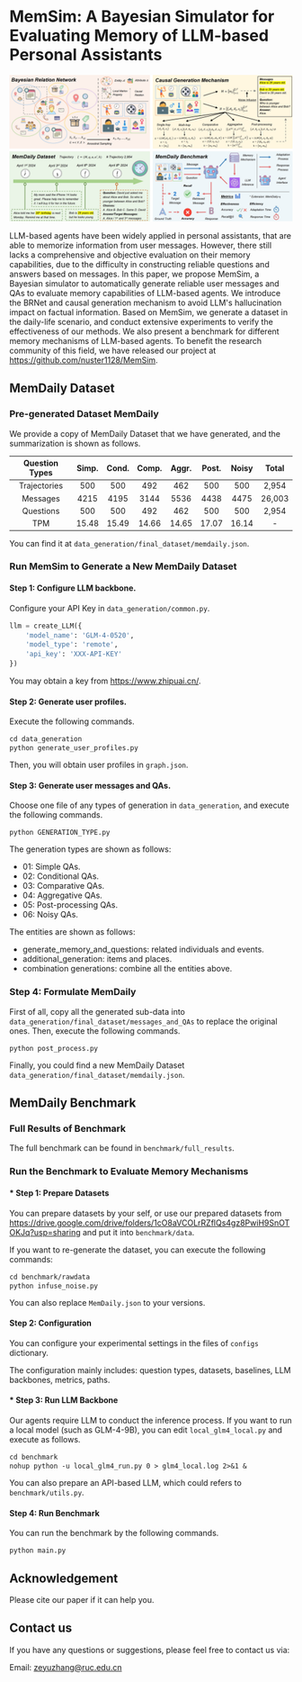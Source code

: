 # MemSim: A Bayesian Simulator for Evaluating Memory of LLM-based Personal Assistants

![methods](assets\methods.png)

LLM-based agents have been widely applied in personal assistants, that are able to memorize information from user messages. However, there still lacks a comprehensive and objective evaluation on their memory capabilities, due to the difficulty in constructing reliable questions and answers based on messages. In this paper, we propose MemSim, a Bayesian simulator to automatically generate reliable user messages and QAs to evaluate memory capabilities of LLM-based agents. We introduce the BRNet and causal generation mechanism to avoid LLM's hallucination impact on factual information. Based on MemSim, we generate a dataset in the daily-life scenario, and conduct extensive experiments to verify the effectiveness of our methods. We also present a benchmark for different memory mechanisms of LLM-based agents. To benefit the research community of this field, we have released our project at https://github.com/nuster1128/MemSim.

## MemDaily Dataset

### Pre-generated Dataset MemDaily

We provide a copy of MemDaily Dataset that we have generated, and the summarization is shown as follows.

| Question  Types | Simp. | Cond. | Comp. | Aggr. | Post. | Noisy | Total  |
| :-------------: | :---: | :---: | :---: | :---: | :---: | :---: | :----: |
|  Trajectories   |  500  |  500  |  492  |  462  |  500  |  500  | 2,954  |
|    Messages     | 4215  | 4195  | 3144  | 5536  | 4438  | 4475  | 26,003 |
|    Questions    |  500  |  500  |  492  |  462  |  500  |  500  | 2,954  |
|       TPM       | 15.48 | 15.49 | 14.66 | 14.65 | 17.07 | 16.14 |   -    |

You can find it at  `data_generation/final_dataset/memdaily.json`.

### Run MemSim to Generate a New MemDaily Dataset

#### Step 1: Configure LLM backbone.

Configure your API Key in `data_generation/common.py`.

```python
llm = create_LLM({
    'model_name': 'GLM-4-0520',
    'model_type': 'remote',
    'api_key': 'XXX-API-KEY'
})
```

You may obtain a key from https://www.zhipuai.cn/.

#### Step 2: Generate user profiles.

Execute the following commands. 

```shell
cd data_generation
python generate_user_profiles.py
```

Then, you will obtain user profiles in `graph.json`.

#### Step 3: Generate user messages and QAs.

Choose one file of any types of generation in `data_generation`, and execute the following commands. 

```shell
python GENERATION_TYPE.py
```

The generation types are shown as follows:

- 01: Simple QAs.
- 02: Conditional QAs.
- 03: Comparative QAs.
- 04: Aggregative QAs.
- 05: Post-processing QAs.
- 06: Noisy QAs.

The entities are shown as follows:

- generate_memory_and_questions: related individuals and events.
- additional_generation: items and places.
- combination generations: combine all the entities above.

### Step 4: Formulate MemDaily

First of all, copy all the generated sub-data into `data_generation/final_dataset/messages_and_QAs` to replace the original ones. Then, execute the following commands. 

```shell
python post_process.py
```

Finally, you could find a new MemDaily Dataset  `data_generation/final_dataset/memdaily.json`.

## MemDaily Benchmark

### Full Results of Benchmark

The full benchmark can be found in `benchmark/full_results`.

### Run the Benchmark to Evaluate Memory Mechanisms

#### * Step 1: Prepare Datasets

You can prepare datasets by your self, or use our prepared datasets from https://drive.google.com/drive/folders/1cO8aVCOLrRZflQs4gz8PwiH9SnOTOKJq?usp=sharing and put it into `benchmark/data`.

If you want to re-generate the dataset, you can execute the following commands:

```shell
cd benchmark/rawdata
python infuse_noise.py
```

You can also replace `MemDaily.json` to your versions.

#### Step 2: Configuration

You can configure your experimental settings in the files of `configs` dictionary.

The configuration mainly includes: question types, datasets, baselines, LLM backbones, metrics, paths.

#### * Step 3: Run LLM Backbone

Our agents require LLM to conduct the inference process. If you want to run a local model (such as GLM-4-9B), you can edit `local_glm4_local.py` and execute as follows.

```shell
cd benchmark
nohup python -u local_glm4_run.py 0 > glm4_local.log 2>&1 &
```

You can also prepare an API-based LLM, which could refers to `benchmark/utils.py`.

#### Step 4: Run Benchmark

You can run the benchmark by the following commands.

```shell
python main.py
```

## Acknowledgement

Please cite our paper if it can help you.

## Contact us

If you have any questions or suggestions, please feel free to contact us via:

Email: [zeyuzhang@ruc.edu.cn](mailto:zeyuzhang@ruc.edu.cn)
